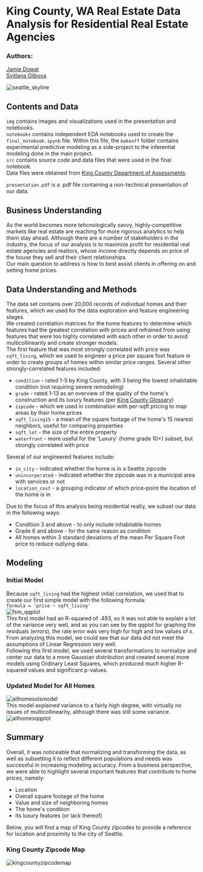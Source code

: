 # King County, WA Real Estate Data Analysis for Residential Real Estate Agencies  
### Authors:  
[Jamie Dowat](mailto:jamie.dowat44@gmail.com)  
[Svitlana Glibova](mailto:s.glibova@gmail.com)  

![seattle_skyline](img/seattleskyline.png)

## Contents and Data  
`img` contains images and visualizations used in the presentation and notebooks.  
`notebooks` contains independent EDA notebooks used to create the `final_notebook.ipynb` file. Within this file, the `bakeoff` folder contains 
experimental predictive modeling as a side-project to the inferential modeling done in the main project.  
`src` contains source code and data files that were used in the final notebook.  
Data files were obtained from [King County Department of Assessments](info.kingcounty.gov/assessor/DataDownload/default.aspx).

`presentation.pdf` is a .pdf file containing a non-technical presentation of our data.  
  
## Business Understanding
As the world becomes more tehcnologically savvy, highly-competitive markets like real estate are reaching for more rigorous analytics to 
help them stay ahead. Although there are a number of stakeholders in the industry, the focus of our analysis is to maximize profit for
residential real estate agencies and realtors, whose income directly depends on price of the house they sell and their client relationships.  
Our main question to address is how to best assist clients in offering on and setting home prices.  
## Data Understanding and Methods  
The data set contains over 20,000 records of individual homes and their features, which we used for the data exploration and feature engineering stages.  
We created correlation matrices for the home features to determine which features had the greatest correlation with prices and refrained from
using features that were too highly correlated with each other in order to avoid multicollinearity and create stronger models.  
The first feature that was most strongly correlated with price was `sqft_living`, which we used to engineer a price per square foot feature in order to create
groups of homes within similar price ranges. Several other strongly-correlated features included:  
* `condition` - rated 1-5 by King County, with 3 being the lowest inhabitable condition (not requiring severe remodeling)  
* `grade` - rated 1-13 as an overview of the quality of the home's construction and its luxury features (per [King County Glossary](info.kingcounty.gov/assessor/esales/Glossary.aspx?type=r))  
* `zipcode` - which we used in combination with per-sqft pricing to map areas by their home prices
* `sqft_living15` - a mean of the square footage of the home's 15 nearest neighbors, useful for comparing properties
* `sqft_lot` - the size of the entire property  
* `waterfront` - more useful for the 'Luxury' (home grade 10+) subset, but strongly correlated with price  

Several of our engineered features include:  
* `in_city` - indicated whether the home is in a Seattle zipcode  
* `unincorporated` - indicated whether the zipcode was in a municipal area with services or not
* `location_cost` - a grouping indicator of which price-point the location of the home is in

Due to the focus of this analysis being residential realty, we subset our data in the following ways:  
* Condition 3 and above - to only include inhabitable homes
* Grade 6 and above - for the same reason as condition   
* All homes within 3 standard deviations of the mean Per Square Foot price to reduce outlying data.  

## Modeling  
### Initial Model  
Because `sqft_living` had the highest initial correlation, we used that to create our first simple model with the following formula:  
`formula = 'price ~ sqft_living'`  
![fsm_qqplot](img/initialmodel.png)  
This first model had an R-squared of .493, so it was not able to explain a lot of the variance very well, and as you can see by the qqplot for 
graphing the residuals (errors), the rate error was very high for high and low values of x. From analyzing this model, we could see that our
data did not meet the assumptions of Linear Regression very well.  
Following this first model, we used several transformations to normalize and center our data to a more Gaussian distribution and created
several more models using Ordinary Least Squares, which produced much higher R-squared values and significant p-values.  
### Updated Model for All Homes  
![allhomesolsmodel](img/allhomesols.JPG)  
This model explained variance to a fairly high degree, with virtually no issues of multicollinearity, although there was still some variance.  
![allhomesqqplot](img/allhomesfinalmodel.png)

## Summary
Overall, it was noticeable that normalizing and transforming the data, as well as subsetting it to reflect different populations and needs was
successful in increasing modeling accuracy. From a business perspective, we were able to highlight several important features that contribute
to home prices, namely:
* Location  
* Overall square footage of the home   
* Value and size of neighboring homes  
* The home's condition  
* Its luxury features (or lack thereof)  

Below, you will find a map of King County zipcodes to provide a reference for location and proximity to the city of Seattle.  
### King County Zipcode Map
![kingcountyzipcodemap](img/KingCountyMap.png)
